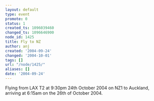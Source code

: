 ```yaml
---
layout: default
type: event
promote: 0
status: 1
created_ts: 1096039460
changed_ts: 1096646900
node_id: 1425
title: Fly to NZ
author: anj
created: '2004-09-24'
changed: '2004-10-01'
tags: []
url: "/node/1425/"
aliases: []
date: '2004-09-24'
---
```

Flying from LAX T2 at 9:30pm 24th October 2004 on NZ1 to Auckland, arriving at 6:15am on the 26th of October 2004.
